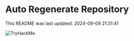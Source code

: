 # Auto Regenerate Repository

This README was last updated: 2024-09-09 21:31:41

 ![TryHackMe](https://tryhackme.com/badge/533634)